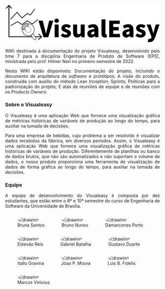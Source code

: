 
<p align="center">
  <img src="Imagens/visualeasy-logo1.png"/>
</p>

<p align="justify">WIKI destinada à documentação do projeto Visualeasy, desenvolvido pelo time 7 para a disciplina Engenharia de Produto de Software (EPS), ministrada pelo prof. Hilmer Neri no primeiro semestre de 2022.</p>

<p align="justify">Nesta WIKI estão disponíveis: Documentação do projeto, incluíndo o documento de arquitetura de <i>software</i> e protótipos; A visão do produto, construída com auxílio do método Lean Inception; Sprints; Políticas para a padronização do projeto; E atas de reuniões de equipe e de reuniões com os <i>Products Owners.</i></p>

<h3 id="sobre-o-projeto">Sobre o Visualeasy</h3>
<p align="justify">O Visualeasy é uma aplicação Web que fornece uma visualização gráfica de métricas históricas de variáveis de produção ao longo do tempo, para auxiliar na tomada de decisões.</p>

<p align="justify">Para uma empresa de bebidas, cujo problema a ser resolvido é visualizar dados recebidos da fábrica, em diversos períodos. Assim, o Visualeasy é uma aplicação Web que fornece uma visualização gráfica de métricas históricas de variáveis de produção. Diferentemente de planilhas ou banco de dados brutos, que não são automatizados e não suportam o volume de dados, o nosso produto proporciona uma ferramenta de visualização de dados de forma gráfica ao longo do tempo, para auxiliar na tomada de decisões.</p>




<h3 id="equipe">Equipe</h3>

<p align="justify">A equipe de desenvolvimento do Visualeasy é composta por dez estudantes, que estão entre o 8º e 10º semestre do curso de Engenharia de Software da Universidade de Brasília.</p>

<figure style="float:left;margin-right:16px;">
  <a href="https://github.com/brunaalmeidasantos" target="_blank" style="text-decoration: none">
    <img src="https://avatars.githubusercontent.com/brunaalmeidasantos" alt="drawing" style="width:120px;border-radius: 50%;"/>
  </a>
  <figcaption>Bruna Santos</figcaption>
</figure>


<figure style="float:left;margin-right:16px;">
  <a href="https://github.com/brunocmo" target="_blank" style="text-decoration: none">
    <img src="https://avatars.githubusercontent.com/brunocmo" alt="drawing" style="width:120px;border-radius: 50%;"/>
  </a>
  <figcaption>Bruno Nunes</figcaption>
</figure>


<figure style="float:left;margin-right:16px;">
  <a href="https://github.com/damarcones" target="_blank" style="text-decoration: none">
    <img src="https://avatars.githubusercontent.com/damarcones" alt="drawing" style="width:120px;border-radius: 50%;"/>
  </a>
  <figcaption>Damarcones Porto</figcaption>
</figure>


<figure style="float:left;margin-right:16px;">
  <a href="https://github.com/estevaoreis25" target="_blank" style="text-decoration: none">
    <img src="https://avatars.githubusercontent.com/u/30116525?v=4" alt="drawing" style="width:120px;border-radius: 50%;"/>
  </a>
  <figcaption>Estevão Reis</figcaption>
</figure>


<figure style="float:left;margin-right:16px;">
  <a href="https://github.com/Gabriel-Azevedo-Batalha" target="_blank" style="text-decoration: none">
    <img src="https://avatars.githubusercontent.com/Gabriel-Azevedo-Batalha" alt="drawing" style="width:120px;border-radius: 50%;"/>
  </a>
  <figcaption>Gabriel Batalha</figcaption>
</figure>

<figure style="float:left;margin-right:16px;">
  <a href="https://github.com/gustavoduartemoreira" target="_blank" style="text-decoration: none">
    <img src="https://avatars.githubusercontent.com/u/32913216?v=4" alt="drawing" style="width:120px;border-radius: 50%;"/>
  </a>
  <figcaption>Gustavo Duarte</figcaption>
</figure>


<figure style="float:left;margin-right:16px;">
  <a href="https://github.com/itallogravina" target="_blank" style="text-decoration: none">
    <img src="https://avatars.githubusercontent.com/itallogravina" alt="drawing" style="width:120px;border-radius: 50%;"/>
  </a>
  <figcaption>Itallo Gravina</figcaption>
</figure>


<figure style="float:left;margin-right:16px;">
  <a href="https://github.com/Joao-Pedro-Moura" target="_blank" style="text-decoration: none">
    <img src="https://avatars.githubusercontent.com/Joao-Pedro-Moura" alt="drawing" style="width:120px;border-radius: 50%;"/>
  </a>
  <figcaption>Jõao P. Moura</figcaption>
</figure>


<figure style="float:left;margin-right:16px;">
  <a href="https://github.com/lbrunofidelis" target="_blank" style="text-decoration: none">
    <img src="https://avatars.githubusercontent.com/lbrunofidelis" alt="drawing" style="width:120px;border-radius: 50%;"/>
  </a>
  <figcaption>Luis B. Fidelis</figcaption>
</figure>
<figure style="float:left;margin-right:16px;">
  <a href="https://github.com/marcos-mv" target="_blank" style="text-decoration: none">
    <img src="https://avatars.githubusercontent.com/marcos-mv" alt="drawing" style="width:120px;border-radius: 50%;"/>
  </a>
  <figcaption>Marcos Vinícius</figcaption>
</figure>
